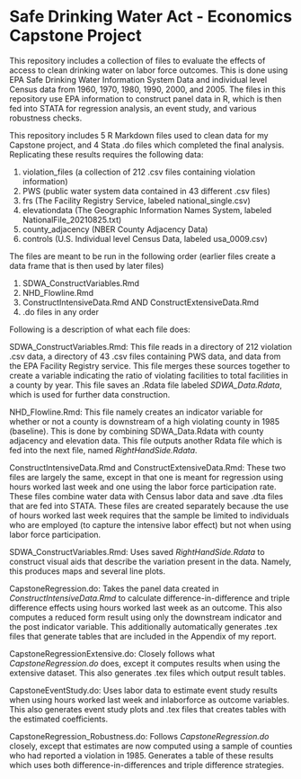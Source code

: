 # Safe Drinking Water Act - Economics Capstone Project

This repository includes a collection of files to evaluate the effects of access to clean drinking water on labor force outcomes. This is done using EPA Safe Drinking Water Information System Data and individual level Census data from 1960, 1970, 1980, 1990, 2000, and 2005. The files in this repository use EPA information to construct panel data in R, which is then fed into STATA for regression analysis, an event study, and various robustness checks.  

This repository includes 5 R Markdown files used to clean data for my Capstone project, and 4 Stata .do files which completed the final analysis. 
Replicating these results requires the following data:
1. violation_files (a collection of 212 .csv files containing violation information)
2. PWS (public water system data contained in 43 different .csv files)
3. frs (The Facility Registry Service, labeled national_single.csv)
4. elevationdata (The Geographic Information Names System, labeled NationalFile_20210825.txt)
5. county_adjacency (NBER County Adjacency Data)
6. controls (U.S. Individual level Census Data, labeled usa_0009.csv)

The files are meant to be run in the following order (earlier files create a data frame that is then used by later files)
1. SDWA_ConstructVariables.Rmd
2. NHD_Flowline.Rmd
3. ConstructIntensiveData.Rmd AND ConstructExtensiveData.Rmd 
4. .do files in any order

Following is a description of what each file does:

SDWA_ConstructVariables.Rmd: This file reads in a directory of 212 violation .csv data, a directory of 43 .csv files containing PWS data, and data from the EPA Facility Registry service. This file merges these sources together to create a variable indicating the ratio of violating facilities to total facilities in a county by year. This file saves an .Rdata file labeled *SDWA_Data.Rdata*, which is used for further data construction.

NHD_Flowline.Rmd: This file namely creates an indicator variable for whether or not a county is downstream of a high violating county in 1985 (baseline). This is done by combining SDWA_Data.Rdata with county adjacency and elevation data. This file outputs another Rdata file which is fed into the next file, named *RightHandSide.Rdata*.

ConstructIntensiveData.Rmd and ConstructExtensiveData.Rmd: These two files are largely the same, except in that one is meant for regression using hours worked last week and one using the labor force participation rate. These files combine water data with Census labor data and save .dta files that are fed into STATA. These files are created separately because the use of hours worked last week requires that the sample be limited to individuals who are employed (to capture the intensive labor effect) but not when using labor force participation. 

SDWA_ConstructVariables.Rmd: Uses saved *RightHandSide.Rdata* to construct visual aids that describe the variation present in the data. Namely, this produces maps and several line plots. 

CapstoneRegression.do: Takes the panel data created in *ConstructIntensiveData.Rmd* to calculate difference-in-difference and triple difference effects using hours worked last week as an outcome. This also computes a reduced form result using only the downstream indicator and the post indicator variable. This additionally automatically generates .tex files that generate tables that are included in the Appendix of my report. 

CapstoneRegressionExtensive.do: Closely follows what *CapstoneRegression.do* does, except it computes results when using the extensive dataset. This also generates .tex files which output result tables. 

CapstoneEventStudy.do: Uses labor data to estimate event study results when using hours worked last week and inlaborforce as outcome variables. This also generates event study plots and .tex files that creates tables with the estimated coefficients.

CapstoneRegression_Robustness.do: Follows *CapstoneRegression.do* closely, except that estimates are now computed using a sample of counties who had reported a violation in 1985. Generates a table of these results which uses both difference-in-differences and triple difference strategies.
